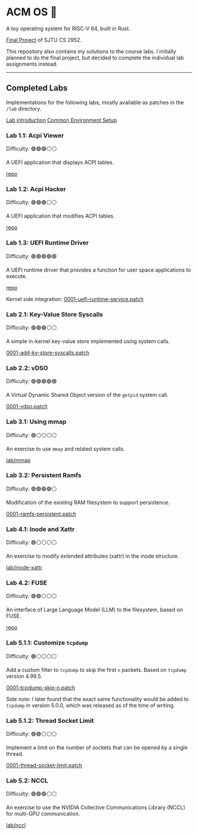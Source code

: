 # ACM OS 🦀

A toy operating system for RISC-V 64, built in Rust.

[Final Project](https://acore-guide.sjtu.app/) of SJTU CS 2952.

This repository also contains my solutions to the course labs. I initially planned to do the final project, but decided to complete the individual lab assignments instead.

---

## Completed Labs

Implementations for the following labs, mostly available as patches in the `/lab` directory.

[Lab introduction](https://github.com/peterzheng98/os-2024-tutorial)
[Common Environment Setup](lab/README.md)

### Lab 1.1: Acpi Viewer

Difficulty: 🟢🟢🟢⚪⚪

A UEFI application that displays ACPI tables.

[repo](https://github.com/stargazerZJ/ACM-Acpi-Viewer/tree/main)

### Lab 1.2: Acpi Hacker

Difficulty: 🟢🟢🟢⚪⚪

A UEFI application that modifies ACPI tables.

[repo](https://github.com/stargazerZJ/ACM-Acpi-Viewer/tree/acpi-hacker)

### Lab 1.3: UEFI Runtime Driver

Difficulty: 🟢🟢🟢🟢🟢

A UEFI runtime driver that provides a function for user space applications to execute.

[repo](https://github.com/stargazerZJ/ACM-Acpi-Viewer/tree/runtime-driver)

Kernel side integration: [0001-uefi-runtime-service.patch](lab/0001-uefi-runtime-service.patch)

### Lab 2.1: Key-Value Store Syscalls

Difficulty: 🟢🟢🟢⚪⚪

A simple in-kernel key-value store implemented using system calls.

[0001-add-kv-store-syscalls.patch](lab/0001-add-kv-store-syscalls.patch)

### Lab 2.2: vDSO

Difficulty: 🟢🟢🟢🟢🟢

A Virtual Dynamic Shared Object version of the `getpid` system call.

[0001-vdso.patch](lab/0001-vdso.patch)

### Lab 3.1: Using mmap

Difficulty: 🟢⚪⚪⚪⚪

An exercise to use `mmap` and related system calls.

[lab/mmap](lab/mmap)

### Lab 3.2: Persistent Ramfs

Difficulty: 🟢🟢🟢🟢⚪

Modification of the existing RAM filesystem to support persistence.

[0001-ramfs-persistent.patch](lab/0001-ramfs-persistent.patch)

### Lab 4.1: Inode and Xattr

Difficulty: 🟢⚪⚪⚪⚪

An exercise to modify extended attributes (xattr) in the inode structure.

[lab/inode-xattr](lab/inode-xattr)

### Lab 4.2: FUSE

Difficulty: 🟢🟢⚪⚪⚪

An interface of Large Language Model (LLM) to the filesystem, based on FUSE.

[repo](https://github.com/stargazerZJ/ACM-FUSE)

### Lab 5.1.1: Customize `tcpdump`

Difficulty: 🟢⚪⚪⚪⚪

Add a custom filter to `tcpdump` to skip the first `n` packets. Based on `tcpdump` version 4.99.5.

[0001-tcpdump-skip-n.patch](lab/0001-tcpdump-skip-n.patch)

Side note: I later found that the exact same functionality would be added to `tcpdump` in version 5.0.0, which was released as of the time of writing.

### Lab 5.1.2: Thread Socket Limit

Difficulty: 🟢🟢⚪⚪⚪

Implement a limit on the number of sockets that can be opened by a single thread.

[0001-thread-socket-limit.patch](lab/0001-thread-socket-limit.patch)

### Lab 5.2: NCCL

Difficulty: 🟢🟢🟢⚪⚪

An exercise to use the NVIDIA Collective Communications Library (NCCL) for multi-GPU communication.

[lab/nccl](lab/nccl)